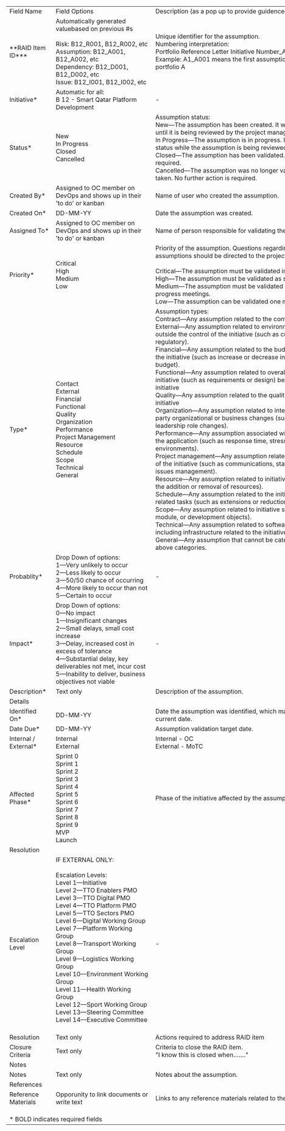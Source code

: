 <DIV>










<TABLE  width=919 style="border-collapse:collapse;width:689pt">

 <COL  width=106 style="width:80pt"/>
 <COL  width=260 style="width:195pt"/>
 <COL  width=553 style="width:415pt"/>
 <TR style="height:11.25pt">
  <TD  width=106  height=15  class=xl27 style="width:80pt;height:11.25pt">Field Name</TD>
  <TD  width=260  class=xl28 style="width:195pt">Field Options</TD>
  <TD  width=553  class=xl27 style="width:415pt">Description (as a pop up to provide guidence)</TD>
 </TR>
 <TR style="height:54.0pt">
  <TD  width=106  height=72  class=xl16 style="width:80pt;height:54.0pt">**RAID Item ID***</TD>
  <TD  width=260  class=xl24 style="width:195pt">Automatically generated valuebased on previous #s<BR/>
  <BR/>
  Risk: B12_R001, B12_R002, etc<BR/>
  Assumption: B12_A001, B12_A002, etc<BR/>
  Dependency: B12_D001, B12_D002, etc<BR/>
  Issue: B12_I001, B12_I002, etc</TD>
  <TD  width=553  class=xl17 style="width:415pt">Unique identifier for the assumption.<BR/>
  Numbering interpretation:<BR/>
  Portfolio Reference Letter Initiative Number_A_Assumption Number<BR/>
  Example: A1_A001 means the first assumption in initiative 1 of portfolio A<BR/>
  </TD>
 </TR>
 <TR style="height:18.0pt">
  <TD  width=106  height=24  class=xl16 style="width:80pt;height:18.0pt">Initiative*</TD>
  <TD  width=260  class=xl25 style="width:195pt"><SPAN  class=font9>Automatic for all: </SPAN><SPAN 
  class=font5><BR/>
  B 12 - Smart Qatar Platform Development</SPAN></TD>
  <TD  width=553  class=xl16 style="width:415pt">-</TD>
 </TR>
 <TR style="height:72.0pt">
  <TD  width=106  height=96  class=xl16 style="width:80pt;height:72.0pt">Status*</TD>
  <TD  width=260  class=xl25 style="width:195pt">New<BR/>
  In Progress<BR/>
  Closed<BR/>
  Cancelled</TD>
  <TD  width=553  class=xl16 style="width:415pt">Assumption status:<BR/>
  <SPAN 
  class=font6>New—</SPAN><SPAN  class=font5>The assumption has been created. It will remain in this status until it is being reviewed by the project manager. <BR/>
  </SPAN><SPAN 
  class=font6>In Progress—</SPAN><SPAN  class=font5>The assumption is in progress. It will remain in this status while the assumption is being reviewed.<BR/>
  </SPAN><SPAN 
  class=font6>Closed</SPAN><SPAN  class=font5>—The assumption has been validated. No further action is required.<BR/>
  </SPAN><SPAN 
  class=font6>Cancelled—</SPAN><SPAN  class=font5>The assumption was no longer valid and no action was taken. No further action is required.</SPAN></TD>
 </TR>
 <TR style="height:18.0pt">
  <TD  width=106  height=24  class=xl18 style="width:80pt;height:18.0pt">Created By*</TD>
  <TD  width=260  class=xl21 style="width:195pt">Assigned to OC member on DevOps and shows up in their 'to do' or kanban</TD>
  <TD  width=553  class=xl19 style="width:415pt">Name of user who created the assumption.</TD>
 </TR>
 <TR style="height:14.25pt">
  <TD  width=106  height=19  class=xl18 style="width:80pt;height:14.25pt">Created On*</TD>
  <TD  width=260  class=xl21 style="width:195pt">DD-MM-YY</TD>
  <TD  width=553  class=xl19 style="width:415pt">Date the assumption was created.</TD>
 </TR>
 <TR style="height:18.0pt">
  <TD  width=106  height=24  class=xl18 style="width:80pt;height:18.0pt">Assigned To*</TD>
  <TD  width=260  class=xl21 style="width:195pt">Assigned to OC member on DevOps and shows up in their 'to do' or kanban</TD>
  <TD  width=553  class=xl19 style="width:415pt">Name of person responsible for validating the assumption.</TD>
 </TR>
 <TR style="height:72.0pt">
  <TD  width=106  height=96  class=xl18 style="width:80pt;height:72.0pt">Priority*</TD>
  <TD  width=260  class=xl21 style="width:195pt">Critical<BR/>
  High<BR/>
  Medium<BR/>
  Low</TD>
  <TD  width=553  class=xl19 style="width:415pt">Priority of the assumption. Questions regarding the priority for assumptions should be directed to the project manager.<BR/>
  <BR/>
  <SPAN 
  class=font6>Critical</SPAN><SPAN  class=font5>—The assumption must be validated immediately.</SPAN><SPAN 
  class=font6><BR/>
  High</SPAN><SPAN  class=font5>—The assumption must be validated as soon as possible. </SPAN><SPAN 
  class=font6><BR/>
  Medium—</SPAN><SPAN  class=font5>The assumption must be validated during the weekly progress meetings.<BR/>
  </SPAN><SPAN 
  class=font6>Low—</SPAN><SPAN  class=font5>The assumption can be validated one month after it is created.</SPAN></TD>
 </TR>
 <TR style="height:225.0pt">
  <TD  width=106  height=300  class=xl18 style="width:80pt;height:225.0pt">Type*</TD>
  <TD  width=260  class=xl21 style="width:195pt">Contact<BR/>
  External<BR/>
  Financial<BR/>
  Functional<BR/>
  Quality<BR/>
  Organization<BR/>
  Performance<BR/>
  Project Management <BR/>
  Resource <BR/>
  Schedule <BR/>
  Scope<BR/>
  Technical<BR/>
  General</TD>
  <TD  width=553  class=xl19 style="width:415pt">Assumption types:<BR/>
  <SPAN 
  class=font6>Contract</SPAN><SPAN  class=font5>—Any assumption related to the contracts of the initiative<BR/>
  </SPAN><SPAN 
  class=font6>External</SPAN><SPAN  class=font5>—Any assumption related to environmental factors largely outside the control of the initiative (such as cultural, legal, or regulatory).<BR/>
  </SPAN><SPAN 
  class=font6>Financial</SPAN><SPAN  class=font5>—Any assumption related to the budget or cost structure of the initiative (such as increase or decrease in initiative-related budget).<BR/>
  </SPAN><SPAN 
  class=font6>Functional</SPAN><SPAN  class=font5>—Any assumption related to overall function of the initiative (such as requirements or design) being developed by the initiative <BR/>
  </SPAN><SPAN 
  class=font6>Quality</SPAN><SPAN  class=font5>—Any assumption related to the quality requirements of the initiative<BR/>
  </SPAN><SPAN 
  class=font6>Organization</SPAN><SPAN  class=font5>—Any assumption related to internal, MOTC, or third-party organizational or business changes (such as executive leadership role changes).<BR/>
  </SPAN><SPAN 
  class=font6>Performance</SPAN><SPAN  class=font5>—Any assumption associated with the performance of the application (such as response time, stress testing, development environments).<BR/>
  </SPAN><SPAN 
  class=font6>Project management</SPAN><SPAN  class=font5>—Any assumption related to the management of the initiative (such as communications, status reporting, and issues management).<BR/>
  </SPAN><SPAN 
  class=font6>Resource</SPAN><SPAN  class=font5>—Any assumption related to initiative resources (such as the addition or removal of resources).<BR/>
  </SPAN><SPAN 
  class=font6>Schedule</SPAN><SPAN  class=font5>—Any assumption related to the initiative Work Plan and related tasks (such as extensions or reductions of project timeline).<BR/>
  </SPAN><SPAN 
  class=font6>Scope</SPAN><SPAN  class=font5>—Any assumption related to initiative scope (such as process, module, or development objects).<BR/>
  </SPAN><SPAN 
  class=font6>Technical</SPAN><SPAN  class=font5>—Any assumption related to software or hardware, including infrastructure related to the initiative<BR/>
  </SPAN><SPAN 
  class=font6>General</SPAN><SPAN  class=font5>—Any assumption that cannot be categorized into one of the above categories.</SPAN></TD>
 </TR>
 <TR style="height:63.0pt">
  <TD  width=106  height=84  class=xl18 style="width:80pt;height:63.0pt">Probablity*</TD>
  <TD  width=260  class=xl21 style="width:195pt">Drop Down of options:<BR/>
  1—Very unlikely to occur<BR/>
  2—Less likely to occur<BR/>
  3—50/50 chance of occurring<BR/>
  4—More likely to occur than not<BR/>
  5—Certain to occur<BR/>
  </TD>
  <TD  width=553  class=xl19 style="width:415pt">-</TD>
 </TR>
 <TR style="height:72.0pt">
  <TD  width=106  height=96  class=xl18 style="width:80pt;height:72.0pt">Impact*</TD>
  <TD  width=260  class=xl21 style="width:195pt">Drop Down of options: <BR/>
  0—No impact<BR/>
  1—Insignificant changes<BR/>
  2—Small delays, small cost increase<BR/>
  3—Delay, increased cost in excess of tolerance<BR/>
  4—Substantial delay, key deliverables not met, incur cost<BR/>
  5—Inability to deliver, business objectives not viable<BR/>
  </TD>
  <TD  width=553  class=xl19 style="width:415pt">-</TD>
 </TR>
 <TR style="height:14.25pt">
  <TD  width=106  height=19  class=xl18 style="width:80pt;height:14.25pt">Description*</TD>
  <TD  width=260  class=xl21 style="width:195pt">Text only</TD>
  <TD  width=553  class=xl19 style="width:415pt">Description of the assumption.</TD>
 </TR>
 <TR style="height:14.25pt">
  <TD  colspan=3  width=919  height=19  class=xl39 style="width:689pt;height:14.25pt">Details</TD>
 </TR>
 <TR style="height:14.25pt">
  <TD  width=106  height=19  class=xl18 style="width:80pt;height:14.25pt">Identified On*</TD>
  <TD  width=260  class=xl21 style="width:195pt">DD-MM-YY</TD>
  <TD  width=553  class=xl19 style="width:415pt">Date the assumption was identified, which may be prior to the current date.</TD>
 </TR>
 <TR style="height:14.25pt">
  <TD  width=106  height=19  class=xl18 style="width:80pt;height:14.25pt">Date Due*</TD>
  <TD  width=260  class=xl21 style="width:195pt">DD-MM-YY</TD>
  <TD  width=553  class=xl19 style="width:415pt">Assumption validation target date.</TD>
 </TR>
 <TR style="height:18.0pt">
  <TD  width=106  height=24  class=xl18 style="width:80pt;height:18.0pt">Internal / External*</TD>
  <TD  width=260  class=xl21 style="width:195pt">Internal<BR/>
  External</TD>
  <TD  width=553  class=xl19 style="width:415pt">Internal - OC<BR/>
  External - MoTC</TD>
 </TR>
 <TR style="height:108.0pt">
  <TD  width=106  height=144  class=xl18 style="width:80pt;height:108.0pt">Affected Phase*</TD>
  <TD  width=260  class=xl21 style="width:195pt">Sprint 0<BR/>
  Sprint 1<BR/>
  Sprint 2<BR/>
  Sprint 3<BR/>
  Sprint 4<BR/>
  Sprint 5<BR/>
  Sprint 6<BR/>
  Sprint 7<BR/>
  Sprint 8<BR/>
  Sprint 9<BR/>
  MVP<BR/>
  Launch</TD>
  <TD  width=553  class=xl19 style="width:415pt">Phase of the initiative affected by the assumption.</TD>
 </TR>
 <TR style="height:14.25pt">
  <TD  colspan=3  width=919  height=19  class=xl39 style="width:689pt;height:14.25pt">Resolution</TD>
 </TR>
 <TR style="height:180.0pt">
  <TD  width=106  height=240  class=xl20 style="width:80pt;height:180.0pt">Escalation Level</TD>
  <TD  width=260  class=xl29 style="width:195pt">IF EXTERNAL ONLY:<BR/>
  <BR/>
  Escalation Levels: <BR/>
  Level 1—Initiative<BR/>
  Level 2—TTO Enablers PMO<BR/>
  Level 3—TTO Digital PMO<BR/>
  Level 4—TTO Platform PMO<BR/>
  Level 5—TTO Sectors PMO<BR/>
  Level 6—Digital Working Group<BR/>
  Level 7—Platform Working Group<BR/>
  Level 8—Transport Working Group<BR/>
  Level 9—Logistics Working Group<BR/>
  Level 10—Environment Working Group<BR/>
  Level 11—Health Working Group<BR/>
  Level 12—Sport Working Group<BR/>
  Level 13—Steering Committee<BR/>
  Level 14—Executive Committee<SPAN 
  class=font11><BR/>
  </SPAN><SPAN  class=font10><BR/>
  </SPAN></TD>
  <TD  width=553  class=xl29 style="width:415pt">-</TD>
 </TR>
 <TR style="height:19.5pt">
  <TD  width=106  height=26  class=xl18 style="width:80pt;height:19.5pt">Resolution</TD>
  <TD  width=260  class=xl21 style="width:195pt">Text only</TD>
  <TD  width=553  class=xl19 style="width:415pt">Actions required to address RAID item</TD>
 </TR>
 <TR style="height:18.0pt">
  <TD  width=106  height=24  class=xl18 style="width:80pt;height:18.0pt">Closure Criteria</TD>
  <TD  width=260  class=xl21 style="width:195pt">Text only</TD>
  <TD  width=553  class=xl19 style="width:415pt">Criteria to close the RAID item.<BR/>
  &quot;I know this is closed when…….&quot;</TD>
 </TR>
 <TR style="height:19.5pt">
  <TD  colspan=3  width=919  height=26  class=xl39 style="width:689pt;height:19.5pt">Notes</TD>
 </TR>
 <TR style="height:14.25pt">
  <TD  width=106  height=19  class=xl20 style="width:80pt;height:14.25pt">Notes</TD>
  <TD  width=260  class=xl21 style="width:195pt">Text only</TD>
  <TD  width=553  class=xl19 style="width:415pt">Notes about the assumption.</TD>
 </TR>
 <TR style="height:14.25pt">
  <TD  colspan=3  width=919  height=19  class=xl39 style="width:689pt;height:14.25pt">References</TD>
 </TR>
 <TR style="height:18.0pt">
  <TD  width=106  height=24  class=xl20 style="width:80pt;height:18.0pt">Reference Materials</TD>
  <TD  width=260  class=xl21 style="width:195pt">Opporunity to link documents or write text</TD>
  <TD  width=553  class=xl19 style="width:415pt">Links to any reference materials related to the assumption.</TD>
 </TR>
 <TR style="height:14.25pt">
  <TD  width=106  height=19  class=xl22 style="width:80pt;height:14.25pt"></TD>
  <TD  width=260  class=xl22 style="width:195pt"></TD>
  <TD  width=553  class=xl22 style="width:415pt"></TD>
 </TR>
 <TR style="height:14.25pt">
  <TD  colspan=3  width=919  height=19  class=xl42 style="width:689pt;height:14.25pt">* BOLD indicates required fields</TD>
 </TR></TABLE></DIV>